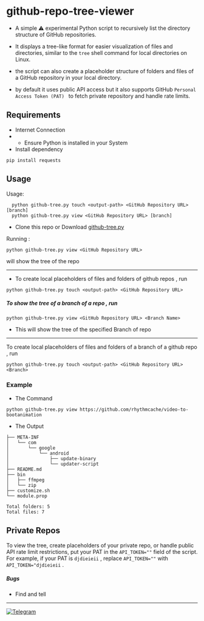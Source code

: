 # github-repo-tree-viewer

- A simple ⚠️ experimental Python script to recursively list the directory structure of GitHub repositories.

- It displays a tree-like format for easier visualization of files and directories, similar to the `tree` shell command for local directories on Linux.

-  the script can also create a placeholder structure of folders and files of a GitHub repository in your local directory.

- by default it uses public API access but it also supports GitHub `Personal Access Token (PAT) ` to fetch private repository and handle rate limits.

## Requirements
- Internet Connection
- - Ensure Python is installed in your System
- Install dependency
```
pip install requests
```

## Usage
Usage:
```
  python github-tree.py touch <output-path> <GitHub Repository URL> [branch]
  python github-tree.py view <GitHub Repository URL> [branch]
```



- Clone this repo or Download [github-tree.py](https://github.com/rhythmcache/github-repo-tree-viewer/releases/download/V2/github-tree.py)

Running :
```
python github-tree.py view <GitHub Repository URL>
```
 will show the tree of the repo
 
---
- To create local placeholders of files and folders of github repos , run
```
python github-tree.py touch <output-path> <GitHub Repository URL>
```


##### To show the tree of a branch of a repo , run
```
python github-tree.py view <GitHub Repository URL> <Branch Name>
```
- This will show the tree of the specified Branch of repo
---
To create local placeholders of files and folders of a branch of a github repo , run
```
python github-tree.py touch <output-path> <GitHub Repository URL> <Branch>
```

### Example
- The Command
```
python github-tree.py view https://github.com/rhythmcache/video-to-bootanimation
```
- The Output
```
├── META-INF
│   └── com
│       └── google
│           └── android
│               ├── update-binary
│               └── updater-script
├── README.md
├── bin
│   ├── ffmpeg
│   └── zip
├── customize.sh
└── module.prop

Total folders: 5
Total files: 7
```

## Private Repos
To view the tree, create placeholders of your private repo, or handle public API rate limit restrictions, put your PAT in the `API_TOKEN=""` field of the script. For example, if your PAT is `djdieieii` , replace `API_TOKEN=""` with `API_TOKEN="djdieieii` .


##### Bugs
- Find and tell

---
[![Telegram](https://img.shields.io/badge/Telegram-Join%20Chat-blue?style=flat-square&logo=telegram)](https://t.me/ximistuffschat)


